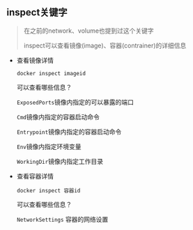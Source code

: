 ## inspect关键字

> 在之前的network、volume也提到过这个关键字
>
> 
>
> inspect可以查看镜像(image)、容器(contrainer)的详细信息



- 查看镜像详情

  ```shell
  docker inspect imageid
  ```

  可以查看哪些信息？

  `ExposedPorts`镜像内指定的可以暴露的端口

  `Cmd`镜像内指定的容器启动命令

  `Entrypoint`镜像内指定的容器启动命令

  `Env`镜像内指定环境变量

  `WorkingDir`镜像内指定工作目录



- 查看容器详情

  ```shell
  docker inspect 容器id
  ```

  可以查看哪些信息？

  `NetworkSettings` 容器的网络设置

  